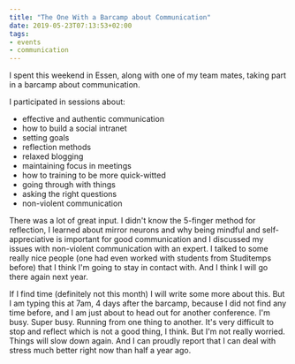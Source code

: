 ```yaml
---
title: "The One With a Barcamp about Communication"
date: 2019-05-23T07:13:53+02:00
tags: 
- events
- communication
---
```


I spent this weekend in Essen, along with one of my team mates, taking part in a barcamp about communication. 

I participated in sessions about:

- effective and authentic communication  
- how to build a social intranet
- setting goals
- reflection methods
- relaxed blogging
- maintaining focus in meetings
- how to training to be more quick-witted
- going through with things
- asking the right questions
- non-violent communication

There was a lot of great input. I didn't know the 5-finger method for reflection, I learned about mirror neurons and why being mindful and self-appreciative is important for good communication and I discussed my issues with non-violent communication with an expert. I talked to some really nice people (one had even worked with students from Studitemps before) that I think I'm going to stay in contact with. And I think I will go there again next year. 

If I find time (definitely not this month) I will write some more about this. But I am typing this at 7am, 4 days after the barcamp, because I did not find any time before, and I am just about to head out for another conference. I'm busy. Super busy. Running from one thing to another. It's very difficult to stop and reflect which is not a good thing, I think. But I'm not really worried. Things will slow down again. And I can proudly report that I can deal with stress much better right now than half a year ago.